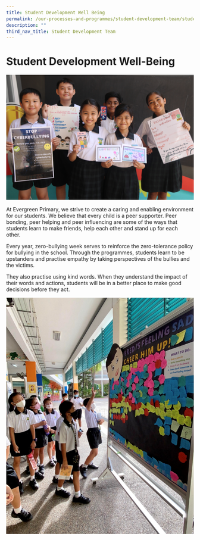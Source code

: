 ```yaml
---
title: Student Development Well Being
permalink: /our-processes-and-programmes/student-development-team/student-development-well-being/
description: ""
third_nav_title: Student Development Team
---
```

Student Development Well-Being
==============================

![](/images/Department%20Main%20Photos/img_3312.JPG)

At Evergreen Primary, we strive to create a caring and enabling environment for our students. We believe that every child is a peer supporter. Peer bonding, peer helping and peer influencing are some of the ways that students learn to make friends, help each other and stand up for each other.   

Every year, zero-bullying week serves to reinforce the zero-tolerance policy for bullying in the school. Through the programmes, students learn to be upstanders and practise empathy by taking perspectives of the bullies and the victims.  

They also practise using kind words. When they understand the impact of their words and actions, students will be in a better place to make good decisions before they act.

![](/images/SDWB2.jpg)